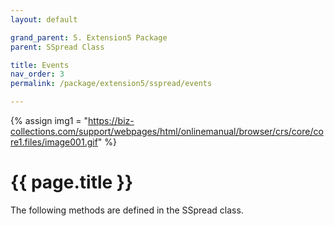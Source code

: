 ```yaml
---
layout: default

grand_parent: 5. Extension5 Package
parent: SSpread Class

title: Events
nav_order: 3
permalink: /package/extension5/sspread/events

---
```

{% assign img1 = "https://biz-collections.com/support/webpages/html/onlinemanual/browser/crs/core/core1.files/image001.gif" %}


# {{ page.title }}

The following methods are defined in the SSpread class.
